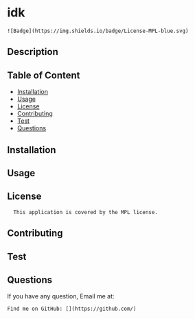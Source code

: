 
# idk
    ![Badge](https://img.shields.io/badge/License-MPL-blue.svg)
## Description
    
  ## Table of Content
  - [Installation](#installation)
  - [Usage](#usage)
  - [License](#license)
  - [Contributing](#contributing)
  - [Test](#test)
  - [Questions](#questions)
  ## Installation
    
  ## Usage
    
  ## License
      This application is covered by the MPL license.
  ## Contributing
    
  ## Test
    
  ## Questions
  If you have any question, Email me at:  
    
    Find me on GitHub: [](https://github.com/)   
  